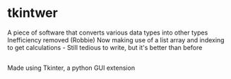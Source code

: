 # tkintwer
A piece of software that converts various data types into other types <br />
Inefficiency removed (Robbie)
Now making use of a list array and indexing to get calculations - Still tedious to write, but it's better than before
##
Made using Tkinter, a python GUI extension
